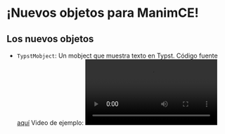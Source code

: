 # ¡Nuevos objetos para ManimCE!

## Los nuevos objetos
* `TypstMobject`: Un mobject que muestra texto en Typst. Código fuente [aquí](typst_mobject.py)
    Video de ejemplo:
    ![](TypstScene_1.mp4)